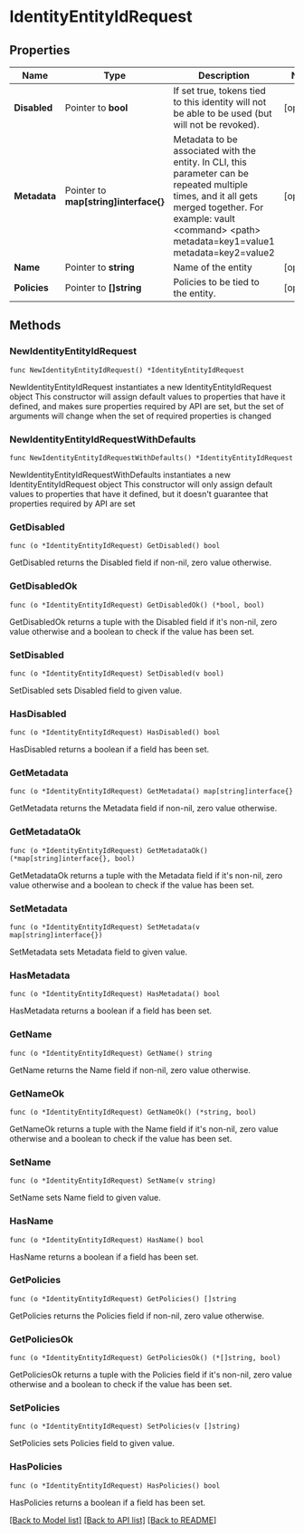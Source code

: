 # IdentityEntityIdRequest

## Properties

Name | Type | Description | Notes
------------ | ------------- | ------------- | -------------
**Disabled** | Pointer to **bool** | If set true, tokens tied to this identity will not be able to be used (but will not be revoked). | [optional] 
**Metadata** | Pointer to **map[string]interface{}** | Metadata to be associated with the entity. In CLI, this parameter can be repeated multiple times, and it all gets merged together. For example: vault &lt;command&gt; &lt;path&gt; metadata&#x3D;key1&#x3D;value1 metadata&#x3D;key2&#x3D;value2 | [optional] 
**Name** | Pointer to **string** | Name of the entity | [optional] 
**Policies** | Pointer to **[]string** | Policies to be tied to the entity. | [optional] 

## Methods

### NewIdentityEntityIdRequest

`func NewIdentityEntityIdRequest() *IdentityEntityIdRequest`

NewIdentityEntityIdRequest instantiates a new IdentityEntityIdRequest object
This constructor will assign default values to properties that have it defined,
and makes sure properties required by API are set, but the set of arguments
will change when the set of required properties is changed

### NewIdentityEntityIdRequestWithDefaults

`func NewIdentityEntityIdRequestWithDefaults() *IdentityEntityIdRequest`

NewIdentityEntityIdRequestWithDefaults instantiates a new IdentityEntityIdRequest object
This constructor will only assign default values to properties that have it defined,
but it doesn't guarantee that properties required by API are set

### GetDisabled

`func (o *IdentityEntityIdRequest) GetDisabled() bool`

GetDisabled returns the Disabled field if non-nil, zero value otherwise.

### GetDisabledOk

`func (o *IdentityEntityIdRequest) GetDisabledOk() (*bool, bool)`

GetDisabledOk returns a tuple with the Disabled field if it's non-nil, zero value otherwise
and a boolean to check if the value has been set.

### SetDisabled

`func (o *IdentityEntityIdRequest) SetDisabled(v bool)`

SetDisabled sets Disabled field to given value.

### HasDisabled

`func (o *IdentityEntityIdRequest) HasDisabled() bool`

HasDisabled returns a boolean if a field has been set.

### GetMetadata

`func (o *IdentityEntityIdRequest) GetMetadata() map[string]interface{}`

GetMetadata returns the Metadata field if non-nil, zero value otherwise.

### GetMetadataOk

`func (o *IdentityEntityIdRequest) GetMetadataOk() (*map[string]interface{}, bool)`

GetMetadataOk returns a tuple with the Metadata field if it's non-nil, zero value otherwise
and a boolean to check if the value has been set.

### SetMetadata

`func (o *IdentityEntityIdRequest) SetMetadata(v map[string]interface{})`

SetMetadata sets Metadata field to given value.

### HasMetadata

`func (o *IdentityEntityIdRequest) HasMetadata() bool`

HasMetadata returns a boolean if a field has been set.

### GetName

`func (o *IdentityEntityIdRequest) GetName() string`

GetName returns the Name field if non-nil, zero value otherwise.

### GetNameOk

`func (o *IdentityEntityIdRequest) GetNameOk() (*string, bool)`

GetNameOk returns a tuple with the Name field if it's non-nil, zero value otherwise
and a boolean to check if the value has been set.

### SetName

`func (o *IdentityEntityIdRequest) SetName(v string)`

SetName sets Name field to given value.

### HasName

`func (o *IdentityEntityIdRequest) HasName() bool`

HasName returns a boolean if a field has been set.

### GetPolicies

`func (o *IdentityEntityIdRequest) GetPolicies() []string`

GetPolicies returns the Policies field if non-nil, zero value otherwise.

### GetPoliciesOk

`func (o *IdentityEntityIdRequest) GetPoliciesOk() (*[]string, bool)`

GetPoliciesOk returns a tuple with the Policies field if it's non-nil, zero value otherwise
and a boolean to check if the value has been set.

### SetPolicies

`func (o *IdentityEntityIdRequest) SetPolicies(v []string)`

SetPolicies sets Policies field to given value.

### HasPolicies

`func (o *IdentityEntityIdRequest) HasPolicies() bool`

HasPolicies returns a boolean if a field has been set.


[[Back to Model list]](../README.md#documentation-for-models) [[Back to API list]](../README.md#documentation-for-api-endpoints) [[Back to README]](../README.md)



